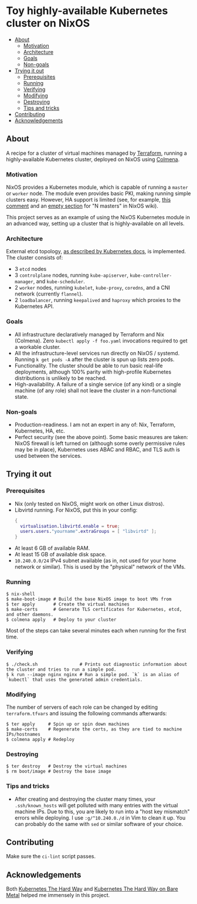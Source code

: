 # Toy highly-available Kubernetes cluster on NixOS

<!-- vim-markdown-toc GFM -->

* [About](#about)
    * [Motivation](#motivation)
    * [Architecture](#architecture)
    * [Goals](#goals)
    * [Non-goals](#non-goals)
* [Trying it out](#trying-it-out)
    * [Prerequisites](#prerequisites)
    * [Running](#running)
    * [Verifying](#verifying)
    * [Modifying](#modifying)
    * [Destroying](#destroying)
    * [Tips and tricks](#tips-and-tricks)
* [Contributing](#contributing)
* [Acknowledgements](#acknowledgements)

<!-- vim-markdown-toc -->

## About

A recipe for a cluster of virtual machines managed by [Terraform](https://www.terraform.io/),
running a highly-available Kubernetes cluster,
deployed on NixOS using [Colmena](https://github.com/zhaofengli/colmena).

### Motivation

NixOS provides a Kubernetes module, which is capable of running a `master` or `worker` node.
The module even provides basic PKI, making running simple clusters easy.
However, HA support is limited (see, for example,
[this comment](https://github.com/NixOS/nixpkgs/blob/acab4d1d4dff1e1bbe95af639fdc6294363cce66/nixos/modules/services/cluster/kubernetes/pki.nix)
and an [empty section](https://nixos.wiki/wiki/Kubernetes#N_Masters_.28HA.29)
for "N masters" in NixOS wiki).

This project serves as an example of using the NixOS Kubernetes module in an advanced way,
setting up a cluster that is highly-available on all levels.

### Architecture

External etcd topology,
[as described by Kubernetes docs](https://kubernetes.io/docs/setup/production-environment/tools/kubeadm/ha-topology/#external-etcd-topology),
is implemented.
The cluster consists of:
* 3 `etcd` nodes
* 3 `controlplane` nodes, running
  `kube-apiserver`, `kube-controller-manager`, and `kube-scheduler`.
* 2 `worker` nodes, running `kubelet`, `kube-proxy`,
  `coredns`, and a CNI network (currently `flannel`).
* 2 `loadbalancer`, running `keepalived` and `haproxy` which proxies to the Kubernetes API.

### Goals
* All infrastructure declaratively managed by Terraform and Nix (Colmena).
  Zero `kubectl apply -f foo.yaml` invocations required to get a workable cluster.
* All the infrastructure-level services run directly on NixOS / systemd.
  Running `k get pods -A` after the cluster is spun up lists zero pods.
* Functionality. The cluster should be able to run basic real-life deployments,
  although 100% parity with high-profile Kubernetes distributions is unlikely to be reached.
* High-availability.
  A failure of a single service (of any kind) or a single machine (of any role)
  shall not leave the cluster in a non-functional state.

### Non-goals
* Production-readiness. I am not an expert in any of: Nix, Terraform, Kubernetes, HA, etc.
* Perfect security (see the above point).
  Some basic measures are taken: NixOS firewall is left turned on
  (although some overly permissive rules may be in place),
  Kubernetes uses ABAC and RBAC,
  and TLS auth is used between the services.

## Trying it out

### Prerequisites

* Nix (only tested on NixOS, might work on other Linux distros).
* Libvirtd running. For NixOS, put this in your config:
  ```nix
  {
    virtualisation.libvirtd.enable = true;
    users.users."yourname".extraGroups = [ "libvirtd" ];
  }
  ```
* At least 6 GB of available RAM.
* At least 15 GB of available disk space.
* `10.240.0.0/24` IPv4 subnet available (as in, not used for your home network or similar).
  This is used by the "physical" network of the VMs.

### Running

```console
$ nix-shell
$ make-boot-image # Build the base NixOS image to boot VMs from
$ ter apply       # Create the virtual machines
$ make-certs      # Generate TLS certificates for Kubernetes, etcd, and other daemons.
$ colmena apply   # Deploy to your cluster
```

Most of the steps can take several minutes each when running for the first time.

### Verifying

```console
$ ./check.sh                # Prints out diagnostic information about the cluster and tries to run a simple pod.
$ k run --image nginx nginx # Run a simple pod. `k` is an alias of `kubectl` that uses the generated admin credentials.
```

### Modifying

The number of servers of each role can be changed by editing `terraform.tfvars`
and issuing the following commands afterwards:

```console
$ ter apply     # Spin up or spin down machines
$ make-certs    # Regenerate the certs, as they are tied to machine IPs/hostnames
$ colmena apply # Redeploy
```

### Destroying

```console
$ ter destroy   # Destroy the virtual machines
$ rm boot/image # Destroy the base image
```

### Tips and tricks

* After creating and destroying the cluster many times, your `.ssh/known_hosts`
  will get polluted with many entries with the virtual machine IPs.
  Due to this, you are likely to run into a "host key mismatch" errors while deploying.
  I use `:g/^10.240.0./d` in Vim to clean it up.
  You can probably do the same with `sed` or similar software of your choice.

## Contributing

Make sure the `ci-lint` script passes.

## Acknowledgements

Both [Kubernetes The Hard Way](https://github.com/kelseyhightower/kubernetes-the-hard-way)
and [Kubernetes The Hard Way on Bare Metal](https://github.com/Praqma/LearnKubernetes/blob/master/kamran/Kubernetes-The-Hard-Way-on-BareMetal.md)
helped me immensely in this project.
